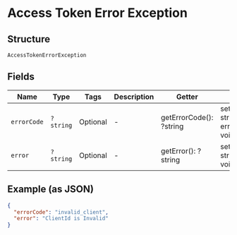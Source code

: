 
# Access Token Error Exception

## Structure

`AccessTokenErrorException`

## Fields

| Name | Type | Tags | Description | Getter | Setter |
|  --- | --- | --- | --- | --- | --- |
| `errorCode` | `?string` | Optional | - | getErrorCode(): ?string | setErrorCode(?string errorCode): void |
| `error` | `?string` | Optional | - | getError(): ?string | setError(?string error): void |

## Example (as JSON)

```json
{
  "errorCode": "invalid_client",
  "error": "ClientId is Invalid"
}
```

